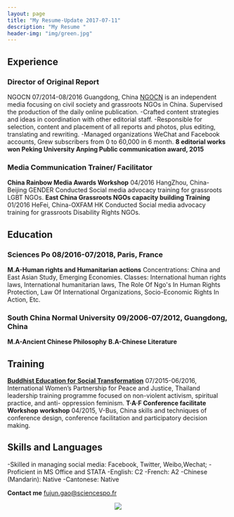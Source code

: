 ```yaml
---
layout: page
title: "My Resume-Update 2017-07-11"
description: "My Resume "
header-img: "img/green.jpg"
---
```



## Experience
### Director of Original Report
NGOCN 07/2014-08/2016 Guangdong, China
[NGOCN](www.ngocn.net) is an independent media focusing on civil society and grassroots NGOs in China.
Supervised the production of the daily online publication.
-Crafted content strategies and ideas in coordination with other editorial staff.
-Responsible for selection, content and placement of all reports and photos, plus editing, translating and rewriting.
-Managed organizations WeChat and Facebook accounts, Grew subscribers from 0 to 60,000 in 6 month.
**8 editorial works won Peking University Anping Public communication award, 2015**
### Media Communication Trainer/ Facilitator 
**China Rainbow Media Awards Workshop** 
04/2016 HangZhou, China-Beijing GENDER 
Conducted Social media advocacy training for grassroots LGBT NGOs.
**East China Grassroots NGOs capacity building Training**
01/2016 HeFei, China-OXFAM HK 
Conducted Social media advocacy training for grassroots Disability Rights NGOs.

## Education ##
### Sciences Po 08/2016-07/2018, Paris, France ### 
**M.A-Human rights and Humanitarian actions**
Concentrations: China and East Asian Study, Emerging Economies.
Classes: International human rights laws, International humanitarian laws, The Role Of Ngo's In Human Rights Protection, Law Of International Organizations, Socio-Economic Rights In Action, Etc.
### South China Normal University 09/2006-07/2012, Guangdong, China ###
**M.A-Ancient Chinese Philosophy** 
**B.A-Chinese Literature**

## Training ##
**[Buddhist Education for Social Transformation](http://womenforpeaceandjustice.org/courses-we-offer/best/)**
07/2015-06/2016, International Women’s Partnership for Peace and Justice, Thailand 
leadership training programme focused on non-violent activism, spiritual practice, and anti- oppression feminism.
**T·A·F Conference facilitate Workshop workshop**
04/2015, V-Bus, China
skills and techniques of conference design, conference facilitation and participatory decision making.

## Skills and Languages
-Skilled in managing social media: Facebook, Twitter, Weibo,Wechat; 
-Proficient in MS Office and STATA
-English: C2
-French: A2
-Chinese (Mandarin): Native 
-Cantonese: Native

**Contact me**
[fujun.gao@sciencespo.fr](mailto:fujun.gao@sciencespo.fr)




<center>
    <p><img src="https://img3.doubanio.com/view/photo/large/public/p2453384035.jpg" align="center"></p>
</center>



